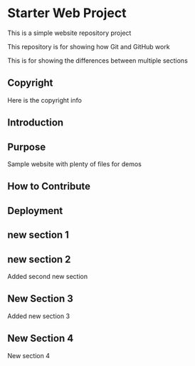 # Starter Web Project

This is a simple website repository project

This repository is for showing how Git and GitHub work

This is for showing the differences between multiple sections

## Copyright
Here is the copyright info

## Introduction

## Purpose

Sample website with plenty of files for demos

## How to Contribute

## Deployment

## new section 1

## new section 2
Added second new section

## New Section 3
Added new section 3

## New Section 4
New section 4